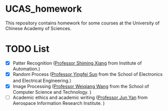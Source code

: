 # UCAS_homework

 This repository contains homework for some courses at the University of Chinese Academy of Sciences.



# **TODO** List

- [x] Patter Recognition ([Professor Shiming Xiang](https://people.ucas.ac.cn/~xiangshiming) from Institute of Automation.)
- [x] Random Process ([Professor Yingfei Sun](https://people.ucas.ac.cn/~yfsun) from the School of Electronics and Electrical Engineering.）
- [x] Image Processing ([Professor Weiqiang Wang](https://people.ucas.ac.cn/~wqwang) from the School of Computer Science and Technology. )
- [ ] Academic ethics and academic writing ([Professor Jun Yan](http://www.aircas.cas.cn/sourcedb_air_cas/cn/expert/yjy/202307/t20230717_6811761.html) from Aerospace Information Research Institute. )

